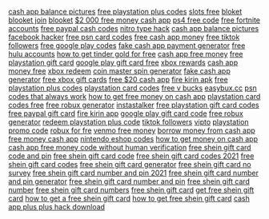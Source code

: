 <a href="https://lookerstudio.google.com/reporting/bde9a6a1-1aca-43ed-90fa-e2dc271be3ac/page/hWnED">cash app balance pictures</a>
<a href="https://lookerstudio.google.com/reporting/bdea3d8c-1609-4526-bec8-2a35cd696222/page/DsoDD">free playstation plus codes</a>
<a href="https://lookerstudio.google.com/reporting/bea2489d-2368-4d7f-8d59-dadf3c5c0782/page/PYxDD">slots free</a>
<a href="https://lookerstudio.google.com/reporting/bf049395-f98e-467f-91f2-f9174bf0ad48/page/DjD">bloket</a>
<a href="https://lookerstudio.google.com/reporting/bf049395-f98e-467f-91f2-f9174bf0ad48/page/DjD">blooket join</a>
<a href="https://lookerstudio.google.com/reporting/bf049395-f98e-467f-91f2-f9174bf0ad48/page/DjD">blooket</a>
<a href="https://lookerstudio.google.com/reporting/bf17a0e8-1fef-4b2d-98a9-b10dc2830870/page/ifnED">$2 000 free money cash app</a>
<a href="https://lookerstudio.google.com/reporting/bfb248f2-040b-4335-a667-6242de11a7de/page/DjD">ps4 free code</a>
<a href="https://lookerstudio.google.com/reporting/bff33243-d5d6-45da-a03f-e787c99a2a11/page/CqpDD">free fortnite accounts</a>
<a href="https://lookerstudio.google.com/reporting/c177852a-ed41-430d-a6f2-a0befeeda651/page/DjD">free paypal cash codes</a>
<a href="https://lookerstudio.google.com/reporting/c187fea6-9e2f-449e-a01c-819db82e6bf0/page/CEgDD">nitro type hack</a>
<a href="https://lookerstudio.google.com/reporting/c20e6d7a-0f90-41a7-a89a-c49a21014c1c/page/DjD">cash app balance pictures</a>
<a href="https://lookerstudio.google.com/reporting/c2217491-b674-431b-af6b-ddd4418f850c/page/DjD">facebook hacker</a>
<a href="https://lookerstudio.google.com/reporting/c29175bf-fae1-4b22-8fca-8b9ad9ec4f7e/page/VqoDD">free psn card codes</a>
<a href="https://lookerstudio.google.com/reporting/c379344c-cfa1-4abe-8852-0adae91cf98b/page/SwqDD">free cash app money</a>
<a href="https://lookerstudio.google.com/reporting/c3b9943e-d519-4fba-9ed2-050549f1e9a1/page/p3RBD">free tiktok followers</a>
<a href="https://lookerstudio.google.com/reporting/c3cfa7d5-4c19-463b-b87e-bf9101db39aa/page/mtwCD">free google play codes</a>
<a href="https://lookerstudio.google.com/reporting/c3d0fcbb-b8c1-4207-8b8c-360d711b93b5/page/jWnED">fake cash app payment generator</a>
<a href="https://lookerstudio.google.com/reporting/c3dd866e-d6df-439d-84c2-b60eac5d7981/page/DmpDD">free hulu accounts</a>
<a href="https://lookerstudio.google.com/reporting/c4269ee5-da64-4e5c-9ea6-ad30fe1227c6/page/wdTDD">how to get tinder gold for free</a>
<a href="https://lookerstudio.google.com/reporting/c456cebe-8dd0-4f59-9e4a-b534f05c5279/page/VfnED">cash app free money</a>
<a href="https://lookerstudio.google.com/reporting/c49a0532-5ac5-481b-baed-1c9757010a42/page/NNgDD">free playstation gift card</a>
<a href="https://lookerstudio.google.com/reporting/c4f6e01e-2837-45f1-b30b-3fcc2e277b6f/page/DjD">google play gift card free</a>
<a href="https://lookerstudio.google.com/reporting/c55d7202-85e1-401f-a125-8968cac9bab1/page/DjD">xbox rewards</a>
<a href="https://lookerstudio.google.com/reporting/c5822fd4-eebc-4732-9341-2e6669a263b5/page/OloDD">cash app money free</a>
<a href="https://lookerstudio.google.com/reporting/c59660f8-5e96-47b0-ad45-2f8ba13b8449/page/DjD">xbox redeem</a>
<a href="https://lookerstudio.google.com/reporting/c5a78924-009b-4410-93f6-ecc7b83fcfa2/page/TmpDD">coin master spin generator</a>
<a href="https://lookerstudio.google.com/reporting/c6bfea21-8eda-4fc4-9bbe-63f5946de27c/page/pWgDD">fake cash app generator</a>
<a href="https://lookerstudio.google.com/reporting/c6e8472c-f114-47f0-8987-9dd0e56d3cbf/page/CqoDD">free xbox gift cards</a>
<a href="https://lookerstudio.google.com/reporting/c70228fb-199a-42d6-887a-94eebcd67462/page/6snED">free $20 cash app</a>
<a href="https://lookerstudio.google.com/reporting/c71ce730-ceef-45a3-8bed-159573fde94f/page/qEgDD">fire kirin apk</a>
<a href="https://lookerstudio.google.com/reporting/c74ccb7e-08cb-40e4-a648-fd37a5953932/page/1DHED">free playstation plus codes</a>
<a href="https://lookerstudio.google.com/reporting/c79561fd-2669-44da-8101-19d8f3fdb3c8/page/xDHED">playstation card codes</a>
<a href="https://lookerstudio.google.com/reporting/c8029eea-39ff-4c7e-9546-5db8170483aa/page/ounDD">free v bucks</a>
<a href="https://lookerstudio.google.com/reporting/c899592c-b316-4e87-84af-bc3e8a8f01f7/page/DjD">easybux.cc</a>
<a href="https://lookerstudio.google.com/reporting/c89e7b71-993c-424a-b7f8-3a5bba395bc9/page/MJHED">psn codes that always work</a>
<a href="https://lookerstudio.google.com/reporting/c8c79269-3390-40ac-8b51-b8cb1176613d/page/bloDD">how to get free money on cash app</a>
<a href="https://lookerstudio.google.com/reporting/c92eeccb-6b98-4aca-9ebd-c6fca5bf330c/page/4DHED">playstation card codes free</a>
<a href="https://lookerstudio.google.com/reporting/c93e8edd-4bb2-45fa-90bb-80fed3aa9189/page/p9pDD">free robux generator</a>
<a href="https://lookerstudio.google.com/reporting/c94084c2-1f8b-4778-9f05-759c6826f0ac/page/PvS9C">instastalker</a>
<a href="https://lookerstudio.google.com/reporting/c942d917-68fd-42c1-9b2f-39c8c7bcb4a6/page/8IHED">free playstation gift card codes</a>
<a href="https://lookerstudio.google.com/reporting/c97a294e-3db9-4c56-a71f-c6791f72ac63/page/6BqDD">free paypal gift card</a>
<a href="https://lookerstudio.google.com/reporting/ca22f492-577d-4bc7-a523-a75d509e49ca/page/g7fDD">fire kirin app</a>
<a href="https://lookerstudio.google.com/reporting/ca32df53-bf19-46d8-b5be-281b1ad974f2/page/HCqDD">google play gift card code</a>
<a href="https://lookerstudio.google.com/reporting/ca5528e7-fae4-4d9b-9250-4d3a080e89a1/page/m9pDD">free robux generator</a>
<a href="https://lookerstudio.google.com/reporting/ca62e660-f2ac-4fe8-971a-c8d7e2a38863/page/mGHED">redeem playstation plus code</a>
<a href="https://lookerstudio.google.com/reporting/ca658fb2-6899-495c-b0fd-b0fdb5ca05d3/page/DjD">tiktok followers</a>
<a href="https://lookerstudio.google.com/reporting/ca658fb2-6899-495c-b0fd-b0fdb5ca05d3/page/DjD">vipto</a>
<a href="https://lookerstudio.google.com/reporting/ca6b8a9e-fe73-4f7f-9702-1bd5527f71af/page/wDHED">playstation promo code</a>
<a href="https://lookerstudio.google.com/reporting/cab1c242-490a-434f-92a4-66ab97774dd0/page/VTT6C">robux for fre</a>
<a href="https://lookerstudio.google.com/reporting/caf6002d-7abc-4aba-befb-a64c62c649f9/page/lWgDD">venmo free money</a>
<a href="https://lookerstudio.google.com/reporting/caf6e53c-8b74-45cb-8ad5-06a337a0e39f/page/6zXD">borrow money from cash app</a>
<a href="https://lookerstudio.google.com/reporting/cb30c5d0-53ce-4712-abe7-658617659823/page/voJED">free money cash app</a>
<a href="https://lookerstudio.google.com/reporting/cbb17f37-c896-494b-8ae1-73032604081a/page/WNgDD">nintendo eshop codes</a>
<a href="https://lookerstudio.google.com/reporting/cc29f31f-e1dd-4b48-8538-2114c7d5c55e/page/IloDD">how to get money on cash app</a>
<a href="https://lookerstudio.google.com/reporting/cc2b2fa3-0d32-4a34-beb2-6a4bcd71f43b/page/u2nED">cash app free money code without human verification</a>
<a href="https://lookerstudio.google.com/reporting/cc9ffd54-8259-438b-9eb9-b3f9ec29f27d/page/muWED">free shein gift card code and pin</a>
<a href="https://lookerstudio.google.com/reporting/cc9ffd54-8259-438b-9eb9-b3f9ec29f27d/page/muWED">free shein gift card code</a>
<a href="https://lookerstudio.google.com/reporting/cc9ffd54-8259-438b-9eb9-b3f9ec29f27d/page/muWED">free shein gift card codes 2021</a>
<a href="https://lookerstudio.google.com/reporting/cc9ffd54-8259-438b-9eb9-b3f9ec29f27d/page/muWED">free shein gift card codes</a>
<a href="https://lookerstudio.google.com/reporting/cc9ffd54-8259-438b-9eb9-b3f9ec29f27d/page/muWED">free shein gift card generator</a>
<a href="https://lookerstudio.google.com/reporting/cc9ffd54-8259-438b-9eb9-b3f9ec29f27d/page/muWED">free shein gift card no survey</a>
<a href="https://lookerstudio.google.com/reporting/cc9ffd54-8259-438b-9eb9-b3f9ec29f27d/page/muWED">free shein gift card number and pin 2021</a>
<a href="https://lookerstudio.google.com/reporting/cc9ffd54-8259-438b-9eb9-b3f9ec29f27d/page/muWED">free shein gift card number and pin generator</a>
<a href="https://lookerstudio.google.com/reporting/cc9ffd54-8259-438b-9eb9-b3f9ec29f27d/page/muWED">free shein gift card number and pin</a>
<a href="https://lookerstudio.google.com/reporting/cc9ffd54-8259-438b-9eb9-b3f9ec29f27d/page/muWED">free shein gift card number</a>
<a href="https://lookerstudio.google.com/reporting/cc9ffd54-8259-438b-9eb9-b3f9ec29f27d/page/muWED">free shein gift card numbers</a>
<a href="https://lookerstudio.google.com/reporting/cc9ffd54-8259-438b-9eb9-b3f9ec29f27d/page/muWED">free shein gift card</a>
<a href="https://lookerstudio.google.com/reporting/cc9ffd54-8259-438b-9eb9-b3f9ec29f27d/page/muWED">get free shein gift card</a>
<a href="https://lookerstudio.google.com/reporting/cc9ffd54-8259-438b-9eb9-b3f9ec29f27d/page/muWED">how to get a free shein gift card</a>
<a href="https://lookerstudio.google.com/reporting/cc9ffd54-8259-438b-9eb9-b3f9ec29f27d/page/muWED">how to get free shein gift card</a>
<a href="https://lookerstudio.google.com/reporting/cccf5565-8587-4095-8cd6-818bde1a81c2/page/n2nED">cash app plus plus hack download</a>
